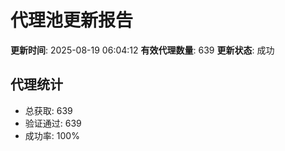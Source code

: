 # 代理池更新报告

**更新时间**: 2025-08-19 06:04:12
**有效代理数量**: 639
**更新状态**:  成功

## 代理统计
- 总获取: 639
- 验证通过: 639
- 成功率: 100%
